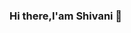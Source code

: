 ### Hi there,I'am Shivani 👋

<!--
**009shivani/009shivani** is a ✨ _special_ ✨ repository because its `README.md` (this file) appears on your GitHub profile.

Here are some ideas to get you started:

- 🔭 
- 🌱 I’m currently learning ...
- 👯 I’m looking to collaborate on ...
- 🤔 I’m looking for help with ...
- 💬 Ask me about ...
- 📫 How to reach me: shivanibanduni009@gmail.com
- 😄 Pronouns: ...
- ⚡ Fun fact: ...
-->
